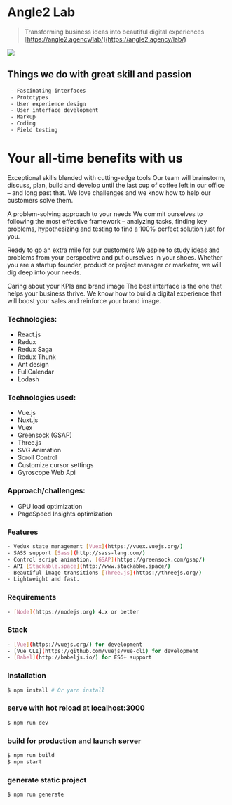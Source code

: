 # Angle2 Lab

> Transforming business ideas into beautiful digital experiences [https://angle2.agency/lab/](https://angle2.agency/lab/)

![](http://process.angleto.com/projects-preview/angle2.jpg)

## Things we do with great skill and passion

``` bash
 - Fascinating interfaces
 - Prototypes
 - User experience design
 - User interface development
 - Markup
 - Coding
 - Field testing
```

# Your all-time benefits with us
Exceptional skills blended with cutting-edge tools
Our team will brainstorm, discuss, plan, build and develop until the last cup of coffee left in our office – and long past that. We love challenges and we know how to help our customers solve them.

A problem-solving approach to your needs 
We commit ourselves to following the most effective framework – analyzing tasks, finding key problems, hypothesizing and testing to find a 100% perfect solution just for you.

Ready to go an extra mile for our customers 
We aspire to study ideas and problems from your perspective and put ourselves in your shoes. Whether you are a startup founder, product or project manager or marketer, we will dig deep into your needs.

Caring about your KPIs and brand image
The best interface is the one that helps your business thrive. We know how to build a digital experience that will boost your sales and reinforce your brand image.


### Technologies: 
* React.js
* Redux
* Redux Saga
* Redux Thunk
* Ant design 
* FullCalendar
* Lodash


### Technologies used:

* Vue.js
* Nuxt.js
* Vuex
* Greensock (GSAP)
* Three.js
* SVG Animation
* Scroll Control
* Customize cursor settings
* Gyroscope Web Api


### Approach/challenges: 

* GPU load optimization
* PageSpeed Insights optimization


### Features
```bash
- Vedux state management [Vuex](https://vuex.vuejs.org/)
- SASS support [Sass](http://sass-lang.com/)
- Control script animation. [GSAP](https://greensock.com/gsap/)
- API [Stackable.space](http://www.stackabke.space/)
- Beautiful image transitions [Three.js](https://threejs.org/)
- Lightweight and fast.
```


### Requirements
```bash
- [Node](https://nodejs.org) 4.x or better
```


### Stack
```bash
- [Vue](https://vuejs.org/) for development
- [Vue CLI](https://github.com/vuejs/vue-cli) for development
- [Babel](http://babeljs.io/) for ES6+ support
```


### Installation
```sh
$ npm install # Or yarn install
```

### serve with hot reload at localhost:3000
```sh
$ npm run dev
```

### build for production and launch server
```sh
$ npm run build
$ npm start
```

### generate static project
```sh
$ npm run generate
```